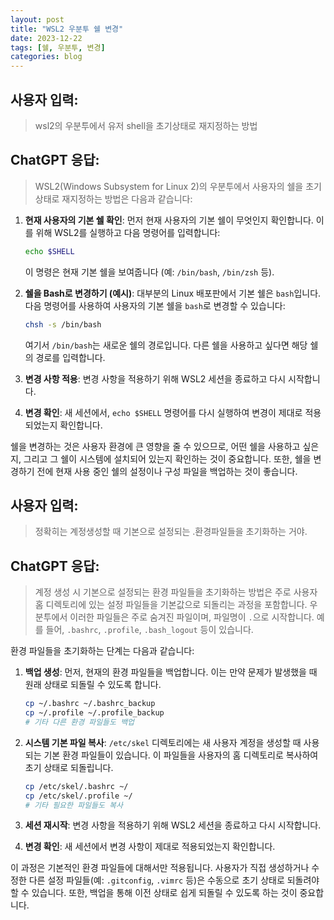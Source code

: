 ```yaml
---
layout: post
title: "WSL2 우분투 쉘 변경"
date: 2023-12-22
tags: [쉘, 우분투, 변경]
categories: blog
---
```


## 사용자 입력:
> wsl2의 우분투에서 유저 shell을 초기상태로 재지정하는 방법

## ChatGPT 응답:
> WSL2(Windows Subsystem for Linux 2)의 우분투에서 사용자의 쉘을 초기 상태로 재지정하는 방법은 다음과 같습니다:

1. **현재 사용자의 기본 쉘 확인**: 먼저 현재 사용자의 기본 쉘이 무엇인지 확인합니다. 이를 위해 WSL2를 실행하고 다음 명령어를 입력합니다:
   ```bash
   echo $SHELL
   ```
   이 명령은 현재 기본 쉘을 보여줍니다 (예: `/bin/bash`, `/bin/zsh` 등).

2. **쉘을 Bash로 변경하기 (예시)**: 대부분의 Linux 배포판에서 기본 쉘은 `bash`입니다. 다음 명령어를 사용하여 사용자의 기본 쉘을 `bash`로 변경할 수 있습니다:
   ```bash
   chsh -s /bin/bash
   ```
   여기서 `/bin/bash`는 새로운 쉘의 경로입니다. 다른 쉘을 사용하고 싶다면 해당 쉘의 경로를 입력합니다.

3. **변경 사항 적용**: 변경 사항을 적용하기 위해 WSL2 세션을 종료하고 다시 시작합니다.

4. **변경 확인**: 새 세션에서, `echo $SHELL` 명령어를 다시 실행하여 변경이 제대로 적용되었는지 확인합니다.

쉘을 변경하는 것은 사용자 환경에 큰 영향을 줄 수 있으므로, 어떤 쉘을 사용하고 싶은지, 그리고 그 쉘이 시스템에 설치되어 있는지 확인하는 것이 중요합니다. 또한, 쉘을 변경하기 전에 현재 사용 중인 쉘의 설정이나 구성 파일을 백업하는 것이 좋습니다.

## 사용자 입력:
> 정확히는 계정생성할 때 기본으로 설정되는 .환경파일들을 초기화하는 거야.

## ChatGPT 응답:
> 계정 생성 시 기본으로 설정되는 환경 파일들을 초기화하는 방법은 주로 사용자 홈 디렉토리에 있는 설정 파일들을 기본값으로 되돌리는 과정을 포함합니다. 우분투에서 이러한 파일들은 주로 숨겨진 파일이며, 파일명이 `.`으로 시작합니다. 예를 들어, `.bashrc`, `.profile`, `.bash_logout` 등이 있습니다.

환경 파일들을 초기화하는 단계는 다음과 같습니다:

1. **백업 생성**: 먼저, 현재의 환경 파일들을 백업합니다. 이는 만약 문제가 발생했을 때 원래 상태로 되돌릴 수 있도록 합니다.
   ```bash
   cp ~/.bashrc ~/.bashrc_backup
   cp ~/.profile ~/.profile_backup
   # 기타 다른 환경 파일들도 백업
   ```

2. **시스템 기본 파일 복사**: `/etc/skel` 디렉토리에는 새 사용자 계정을 생성할 때 사용되는 기본 환경 파일들이 있습니다. 이 파일들을 사용자의 홈 디렉토리로 복사하여 초기 상태로 되돌립니다.
   ```bash
   cp /etc/skel/.bashrc ~/
   cp /etc/skel/.profile ~/
   # 기타 필요한 파일들도 복사
   ```

3. **세션 재시작**: 변경 사항을 적용하기 위해 WSL2 세션을 종료하고 다시 시작합니다.

4. **변경 확인**: 새 세션에서 변경 사항이 제대로 적용되었는지 확인합니다.

이 과정은 기본적인 환경 파일들에 대해서만 적용됩니다. 사용자가 직접 생성하거나 수정한 다른 설정 파일들(예: `.gitconfig`, `.vimrc` 등)은 수동으로 초기 상태로 되돌려야 할 수 있습니다. 또한, 백업을 통해 이전 상태로 쉽게 되돌릴 수 있도록 하는 것이 중요합니다.

